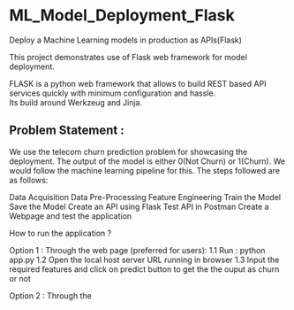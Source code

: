 # ML_Model_Deployment_Flask
Deploy a Machine Learning models in production as APIs(Flask)

This project demonstrates use of Flask web framework for model deployment.  
  
FLASK is a python web framework that allows to build REST based API services quickly with minimum configuration and hassle.  
Its build around Werkzeug and Jinja.  

## Problem Statement :
We use the telecom churn prediction problem for showcasing the deployment. The output of the model is either 0(Not Churn) or 1(Churn).
We would follow the machine learning pipeline for this. The steps followed are as follows:

Data Acquisition
Data Pre-Processing
Feature Engineering
Train the Model
Save the Model
Create an API using Flask
Test API in Postman
Create a Webpage and test the application

How to run the application ?

Option 1 : Through the web page (preferred for users):
  1.1 Run : python app.py
  1.2 Open the local host server URL running in browser
  1.3 Input the required features and click on predict button to get the the ouput as churn or not
  
Option 2 : Through the 
